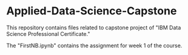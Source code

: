 # Applied-Data-Science-Capstone
This repository contains files related to capstone project of "IBM Data Science Professional Certificate."

The "FirstNB.ipynb" contains the assignment for week 1 of the course.
